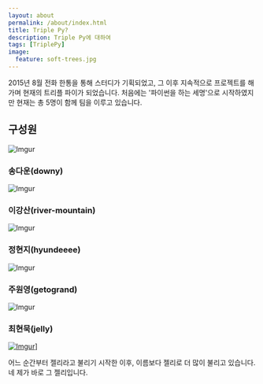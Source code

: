 ```yaml
---
layout: about
permalink: /about/index.html
title: Triple Py?
description: Triple Py에 대하여
tags: [TriplePy]
image:
  feature: soft-trees.jpg
---
```


2015년 8월 전화 한통을 통해 스터디가 기획되었고, 그 이후 지속적으로 프로젝트를 해가며 현재의 트리플 파이가 되었습니다.
처음에는 '파이썬을 하는 세명'으로 시작하였지만 현재는 총 5명이 함께 팀을 이루고 있습니다.


## 구성원
![Imgur](http://i.imgur.com/c074jtn.jpg)

### 송다운(downy)

![Imgur](http://i.imgur.com/bek5FVy.jpg)

### 이강산(river-mountain)

![Imgur](http://i.imgur.com/Ntybtkf.jpg)

### 정현지(hyundeeee)

![Imgur](http://i.imgur.com/lWBxaFv.png)

### 주원영(getogrand)

![Imgur](http://i.imgur.com/FtypJBb.jpg)

### 최현묵(jelly) 
[![Imgur](http://i.imgur.com/X95C5iM.png)](https://www.facebook.com/hyunmook.k.choi)]

어느 순간부터 젤리라고 불리기 시작한 이후, 이름보다 젤리로 더 많이 불리고 있습니다. 네 제가 바로 그 젤리입니다.
